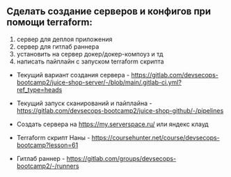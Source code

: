 

## Сделать создание серверов и конфигов при помощи terraform:
1) сервер для деплоя приложения
2) сервер для гитлаб раннера
4) установить на сервер докер/докер-компоуз и тд
5) написать пайплайн с запуском terraform скрипта


* Текущий вариант создания сервера - https://gitlab.com/devsecops-bootcamp2/juice-shop-server/-/blob/main/.gitlab-ci.yml?ref_type=heads

* Текущий запуск сканирований и пайплайна - https://gitlab.com/devsecops-bootcamp2/juice-shop-github/-/pipelines

* Создать сервера на https://my.serverspace.ru/ или яндекс клауд

* Terraform скрипт Наны - https://coursehunter.net/course/devsecops-bootcamp?lesson=61

* Гитлаб раннер - https://gitlab.com/groups/devsecops-bootcamp2/-/runners